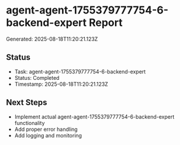 # agent-agent-1755379777754-6-backend-expert Report

Generated: 2025-08-18T11:20:21.123Z

## Status
- Task: agent-agent-1755379777754-6-backend-expert
- Status: Completed
- Timestamp: 2025-08-18T11:20:21.123Z

## Next Steps
- Implement actual agent-agent-1755379777754-6-backend-expert functionality
- Add proper error handling
- Add logging and monitoring

